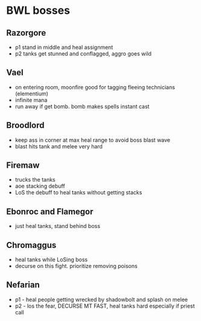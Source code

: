 # BWL bosses

## Razorgore
- p1 stand in middle and heal assignment
- p2 tanks get stunned and conflagged, aggro goes wild

## Vael
- on entering room, moonfire good for tagging fleeing technicians (elementium)
- infinite mana
- run away if get bomb. bomb makes spells instant cast

## Broodlord
- keep ass in corner at max heal range to avoid boss blast wave
- blast hits tank and melee very hard

## Firemaw
- trucks the tanks
- aoe stacking debuff
- LoS the debuff to heal tanks without getting stacks

## Ebonroc and Flamegor
- just heal tanks, stand behind boss

## Chromaggus
- heal tanks while LoSing boss
- decurse on this fight. prioritize removing poisons

## Nefarian
- p1 - heal people getting wrecked by shadowbolt and splash on melee
- p2 - los the fear, DECURSE MT FAST, heal tanks hard especially if priest call
